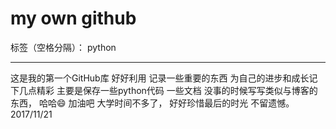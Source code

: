 ﻿# my own github

标签（空格分隔）： python

---
这是我的第一个GitHub库
好好利用
记录一些重要的东西
为自己的进步和成长记下几点精彩
主要是保存一些python代码
一些文档
没事的时候写写类似与博客的东西，
哈哈😄
加油吧
大学时间不多了，
好好珍惜最后的时光
不留遗憾。
2017/11/21




